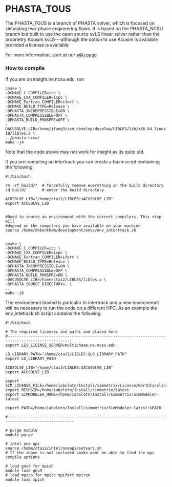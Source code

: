 # PHASTA_TOUS #

The PHASTA_TOUS is a branch of PHASTA solver, which is focused on simulating 
two-phase engineering flows. It is based on the PHASTA_NCSU branch but built to use the open source
svLS linear solver rather than the proprietry Acusim svLS---although the option to use Acusim is
available provided a license is available

For more information, start at our
[wiki page](http://bolotnov.ne.ncsu.edu/index.php?n=Main.HomePage)



### How to compile ###


If you are on insight.ne.ncsu.edu, run

    cmake \
    -DCMAKE_C_COMPILER=icc \
    -DCMAKE_CXX_COMPILER=icpc \
    -DCMAKE_Fortran_COMPILER=ifort \
    -DCMAKE_BUILD_TYPE=Release \
    -DPHASTA_INCOMPRESSIBLE=ON \
    -DPHASTA_COMPRESSIBLE=OFF \
    -DPHASTA_BUILD_PHNSPRE=OFF \
    -DACUSOLVE_LIB=/home/jfang3/svn_develop/develop/LIBLES/lib/x86_64_linux-IB/libles.a \
    ../phasta-ncsu/
    make -j4

Note that the code above may not work for insight as its quite old. 


If you are compiling on intertrack you can create a bash script containing the following:

	#!/bin/bash

	rm -rf build/*  # forcefully remove everything in the build directory
	cd build/       # enter the build directory

	ACUSOLVE_LIB="/home/ctai2/LIBLES:$ACUSOLVE_LIB"
	export ACUSOLVE_LIB


	#Need to source an environment with the correct compilers. This step will
	#depend on the compilers you have available on your machine
	source /home/mhbentham/development/envs/env_intertrack.sh


	cmake \
	-DCMAKE_C_COMPILER=icc \
	-DCMAKE_CXX_COMPILER=icpc \
	-DCMAKE_Fortran_COMPILER=ifort \
	-DCMAKE_BUILD_TYPE=Release \
	-DPHASTA_INCOMPRESSIBLE=ON \
	-DPHASTA_COMPRESSIBLE=OFF \
	-DPHASTA_BUILD_PHNSPRE=ON \
	-DACUSOLVE_LIB=/home/ctai2/LIBLES/libles.a \
	-DPHASTA_SOURCE_DIRECTORY=. \
	..
	make -j8


The environemnt loaded is paricular to intertrack and a new environemnt will be necessary to run the
code on a different HPC.
As an example the env_intetrack.sh script contains the following:

	#!/bin/bash

	# The required licenses and paths and placed here
	#--------------------------------------------------------------------------------------------------
	export LES_LICENSE_SERVER=multiphase.ne.ncsu.edu

	LD_LIBRARY_PATH="/home/ctai2/LIBLES:$LD_LIBRARY_PATH"
	export LD_LIBRARY_PATH

	ACUSOLVE_LIB="/home/ctai2/LIBLES:$ACUSOLVE_LIB"
	export ACUSOLVE_LIB

	export SIM_LICENSE_FILE=/home/iabolotn/Install/simmetrix/License/NorthCarolinaSU.license
	export MESHSIM=/home/iabolotn/Install/simmetrix/latest
	export SIMMODELER_HOME=/home/iabolotn/Install/simmetrix/SimModeler-latest

	export PATH=/home/iabolotn/Install/simmetrix/SimModeler-latest:$PATH

	#---------------------------------------------------------------------------------------------------

	# purge module
	module purge

	# intel one api
	source /home/ctai2/intel/oneapi/setvars.sh
	# If the above is not included cmake wont be able to find the mpi compile options

	# load gnu9 for mpich
	module load gnu9
	# load mpich for mpicc mpifort mpirun
	module load mpich





